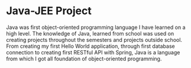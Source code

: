 # Java-JEE Project

Java was first object-oriented programming language I have learned on a high level. The knowledge of Java, learned from school was used on creating projects throughout the semesters and projects outside school. From creating my first Hello World application, through first database connection to creating first RESTful API with Spring, Java is a language from which I got all foundation of object-oriented programming.
